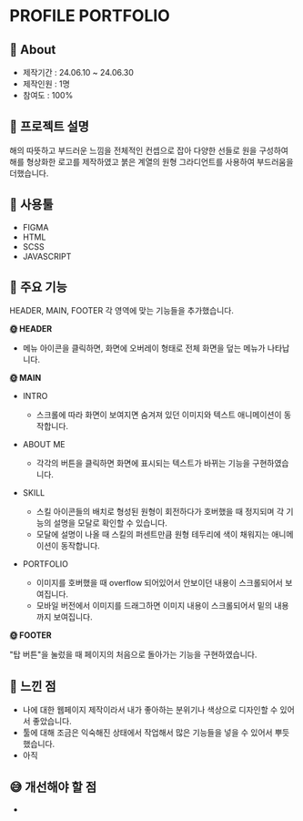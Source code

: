# PROFILE PORTFOLIO

## 🔎 About
+ 제작기간 : 24.06.10 ~ 24.06.30
+ 제작인원 : 1명
+ 참여도 : 100%

## 📝 프로젝트 설명
해의 따뜻하고 부드러운 느낌을 전체적인 컨셉으로 잡아 다양한 선들로 원을 구성하여 해를 형상화한 로고를 제작하였고 붉은 계열의 원형 그라디언트를 사용하여 부드러움을 더했습니다. 

## 🔧 사용툴
+ FIGMA
+ HTML
+ SCSS
+ JAVASCRIPT

## 📌 주요 기능
HEADER, MAIN, FOOTER 각 영역에 맞는 기능들을 추가했습니다.

**🌞 HEADER**<br>

+ 메뉴 아이콘을 클릭하면, 화면에 오버레이 형태로 전체 화면을 덮는 메뉴가 나타납니다.

**🌞 MAIN**<br>

+ INTRO
  + 스크롤에 따라 화면이 보여지면 숨겨져 있던 이미지와 텍스트 애니메이션이 동작합니다.

+ ABOUT ME
  + 각각의 버튼을 클릭하면 화면에 표시되는 텍스트가 바뀌는 기능을 구현하였습니다.

+ SKILL
  + 스킬 아이콘들의 배치로 형성된 원형이 회전하다가 호버했을 때 정지되며 각 기능의 설명을 모달로 확인할 수 있습니다.
  + 모달에 설명이 나올 때 스킬의 퍼센트만큼 원형 테두리에 색이 채워지는 애니메이션이 동작합니다.

+ PORTFOLIO
  + 이미지를 호버했을 때 overflow 되어있어서 안보이던 내용이 스크롤되어서 보여집니다.
  + 모바일 버전에서 이미지를 드래그하면 이미지 내용이 스크롤되어서 밑의 내용까지 보여집니다.

**🌞 FOOTER**<br>

"탑 버튼"을 눌렀을 때 페이지의 처음으로 돌아가는 기능을 구현하였습니다.

## 💬 느낀 점
+ 나에 대한 웹페이지 제작이라서 내가 좋아하는 분위기나 색상으로 디자인할 수 있어서 좋았습니다.
+ 툴에 대해 조금은 익숙해진 상태에서 작업해서 많은 기능들을 넣을 수 있어서 뿌듯했습니다.
+ 아직 

## 😅 개선해야 할 점
+ 
